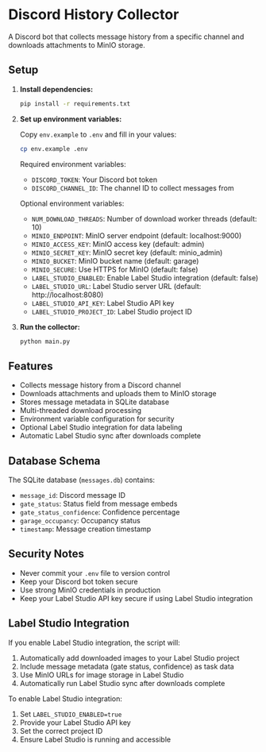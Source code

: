 # Discord History Collector

A Discord bot that collects message history from a specific channel and downloads attachments to MinIO storage.

## Setup

1. **Install dependencies:**
   ```bash
   pip install -r requirements.txt
   ```

2. **Set up environment variables:**
   
   Copy `env.example` to `.env` and fill in your values:
   ```bash
   cp env.example .env
   ```

   Required environment variables:
   - `DISCORD_TOKEN`: Your Discord bot token
   - `DISCORD_CHANNEL_ID`: The channel ID to collect messages from

   Optional environment variables:
   - `NUM_DOWNLOAD_THREADS`: Number of download worker threads (default: 10)
   - `MINIO_ENDPOINT`: MinIO server endpoint (default: localhost:9000)
   - `MINIO_ACCESS_KEY`: MinIO access key (default: admin)
   - `MINIO_SECRET_KEY`: MinIO secret key (default: minio_admin)
   - `MINIO_BUCKET`: MinIO bucket name (default: garage)
   - `MINIO_SECURE`: Use HTTPS for MinIO (default: false)
   - `LABEL_STUDIO_ENABLED`: Enable Label Studio integration (default: false)
   - `LABEL_STUDIO_URL`: Label Studio server URL (default: http://localhost:8080)
   - `LABEL_STUDIO_API_KEY`: Label Studio API key
   - `LABEL_STUDIO_PROJECT_ID`: Label Studio project ID

3. **Run the collector:**
   ```bash
   python main.py
   ```

## Features

- Collects message history from a Discord channel
- Downloads attachments and uploads them to MinIO storage
- Stores message metadata in SQLite database
- Multi-threaded download processing
- Environment variable configuration for security
- Optional Label Studio integration for data labeling
- Automatic Label Studio sync after downloads complete

## Database Schema

The SQLite database (`messages.db`) contains:
- `message_id`: Discord message ID
- `gate_status`: Status field from message embeds
- `gate_status_confidence`: Confidence percentage
- `garage_occupancy`: Occupancy status
- `timestamp`: Message creation timestamp

## Security Notes

- Never commit your `.env` file to version control
- Keep your Discord bot token secure
- Use strong MinIO credentials in production
- Keep your Label Studio API key secure if using Label Studio integration

## Label Studio Integration

If you enable Label Studio integration, the script will:

1. Automatically add downloaded images to your Label Studio project
2. Include message metadata (gate status, confidence) as task data
3. Use MinIO URLs for image storage in Label Studio
4. Automatically run Label Studio sync after downloads complete

To enable Label Studio integration:
1. Set `LABEL_STUDIO_ENABLED=true`
2. Provide your Label Studio API key
3. Set the correct project ID
4. Ensure Label Studio is running and accessible 